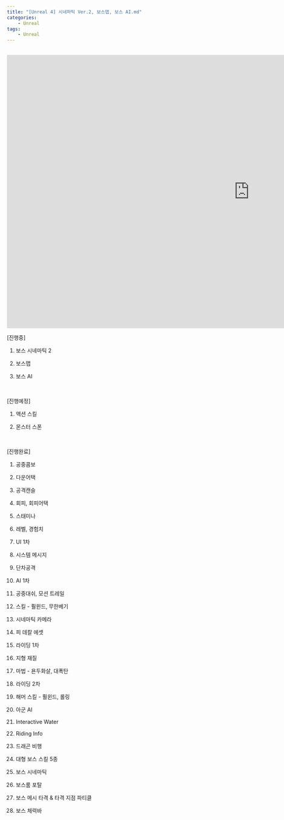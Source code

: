 ```yaml
---
title: "[Unreal 4] 시네마틱 Ver.2, 보스맵, 보스 AI.md"
categories:
    - Unreal
tags:
    - Unreal
---
```


<br>
<iframe width="1280" height="720" src="https://www.youtube.com/embed/GDLNjSDwDsw" title="YouTube video player" frameborder="0" allow="accelerometer; autoplay; clipboard-write; encrypted-media; gyroscope; picture-in-picture" allowfullscreen></iframe>

<br>

[진행중]

1. 보스 시네마틱 2

2. 보스맵

3. 보스 AI

​

[진행예정]

1. 액션 스킬

2. 몬스터 스폰

​

[진행완료]

1. 공중콤보

2. 다운어택

3. 공격캔슬

4. 회피, 회피어택

5. 스태미나

6. 레벨, 경험치

7. UI 1차

8. 시스템 메시지

9. 단차공격

10. AI 1차

11. 공중대쉬, 모션 트레일

12. 스킬 - 훨윈드, 무한베기

13. 시네마틱 카메라

14. 피 데칼 에셋

15. 라이딩 1차

16. 지형 재질

17. 마법 - 욘두화살, 대폭탄

18. 라이딩 2차

19. 해머 스킬 - 훨윈드, 롤링

20. 아군 AI

21. Interactive Water

22. Riding Info

23. 드래곤 비행

24. 대형 보스 스킬 5종

25. 보스 시네마틱

26. 보스룸 포탈

27. 보스 메시 타격 & 타격 지점 파티클

28. 보스 체력바